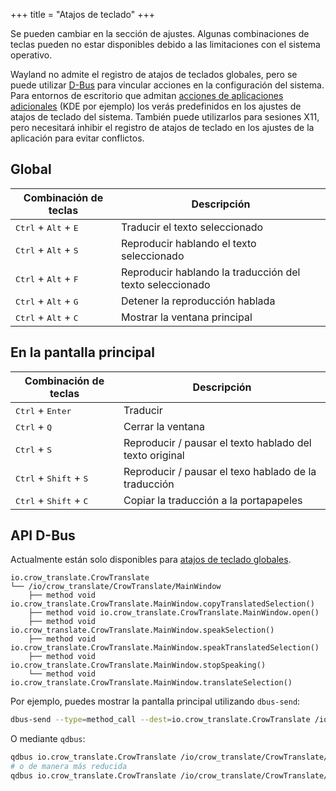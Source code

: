 +++
title = "Atajos de teclado"
+++

Se pueden cambiar en la sección de ajustes. Algunas combinaciones de teclas pueden no estar disponibles debido a las limitaciones con el sistema operativo.

Wayland no admite el registro de atajos de teclados globales, pero se puede utilizar [D-Bus](#api-d-bus) para vincular acciones en la configuración del sistema. Para entornos de escritorio que admitan [acciones de aplicaciones adicionales](https://specifications.freedesktop.org/desktop-entry-spec-latest.html#extra-actions) (KDE por ejemplo) los verás predefinidos en los ajustes de atajos de teclado del sistema. También puede utilizarlos para sesiones X11, pero necesitará inhibir el registro de atajos de teclado en los ajustes de la aplicación para evitar conflictos.

## Global

| Combinación de teclas                           | Descripción                                              |
| ----------------------------------------------- | -------------------------------------------------------- |
| <kbd>Ctrl</kbd> + <kbd>Alt</kbd> + <kbd>E</kbd> | Traducir el texto seleccionado                           |
| <kbd>Ctrl</kbd> + <kbd>Alt</kbd> + <kbd>S</kbd> | Reproducir hablando el texto seleccionado                |
| <kbd>Ctrl</kbd> + <kbd>Alt</kbd> + <kbd>F</kbd> | Reproducir hablando la traducción del texto seleccionado |
| <kbd>Ctrl</kbd> + <kbd>Alt</kbd> + <kbd>G</kbd> | Detener la reproducción hablada                          |
| <kbd>Ctrl</kbd> + <kbd>Alt</kbd> + <kbd>C</kbd> | Mostrar la ventana principal                             |

## En la pantalla principal

| Combinación de teclas                             | Descripción                                             |
| ------------------------------------------------- | ------------------------------------------------------- |
| <kbd>Ctrl</kbd> + <kbd>Enter</kbd>                | Traducir                                                |
| <kbd>Ctrl</kbd> + <kbd>Q</kbd>                    | Cerrar la ventana                                       |
| <kbd>Ctrl</kbd> + <kbd>S</kbd>                    | Reproducir / pausar el texto hablado del texto original |
| <kbd>Ctrl</kbd> + <kbd>Shift</kbd> + <kbd>S</kbd> | Reproducir / pausar el texo hablado de la traducción    |
| <kbd>Ctrl</kbd> + <kbd>Shift</kbd> + <kbd>C</kbd> | Copiar la traducción a la portapapeles                  |

## API D-Bus 

Actualmente están solo disponibles para [atajos de teclado globales](global).

    io.crow_translate.CrowTranslate
    └── /io/crow_translate/CrowTranslate/MainWindow
        ├── method void io.crow_translate.CrowTranslate.MainWindow.copyTranslatedSelection()
        ├── method void io.crow_translate.CrowTranslate.MainWindow.open()
        ├── method void io.crow_translate.CrowTranslate.MainWindow.speakSelection()
        ├── method void io.crow_translate.CrowTranslate.MainWindow.speakTranslatedSelection()
        ├── method void io.crow_translate.CrowTranslate.MainWindow.stopSpeaking()
        └── method void io.crow_translate.CrowTranslate.MainWindow.translateSelection()

Por ejemplo, puedes mostrar la pantalla principal utilizando `dbus-send`:

```bash
dbus-send --type=method_call --dest=io.crow_translate.CrowTranslate /io/crow_translate/CrowTranslate/MainWindow io.crow_translate.CrowTranslate.MainWindow.open
```

O mediante `qdbus`:

```bash
qdbus io.crow_translate.CrowTranslate /io/crow_translate/CrowTranslate/MainWindow io.crow_translate.CrowTranslate.MainWindow.open
# o de manera más reducida
qdbus io.crow_translate.CrowTranslate /io/crow_translate/CrowTranslate/MainWindow open
```
